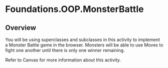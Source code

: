 # Foundations.OOP.MonsterBattle

## Overview

You will be using superclasses and subclasses in this activity to implement a Monster Battle game in the browser. Monsters will be able to use Moves to fight one another until there is only one winner remaining.

Refer to Canvas for more information about this activity.
